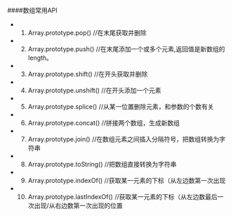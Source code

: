 
####数组常用API

* 1. Array.prototype.pop()  //在末尾获取并删除
* 2. Array.prototype.push()    //在末尾添加一个或多个元素,返回值是新数组的length。
* 3. Array.prototype.shift() //在开头获取并删除
* 4. Array.prototype.unshift() //在开头添加一个元素
* 5. Array.prototype.splice() //从某一位置删除元素，和参数的个数有关
* 6. Array.prototype.concat() //拼接两个数组，生成新数组
* 7. Array.prototype.join()  //在数组元素之间插入分隔符号，把数组转换为字符串
* 8. Array.prototype.toString() //把数组直接转换为字符串
* 9. Array.prototype.indexOf()  //获取某一元素的下标（从左边数第一次出现
* 10. Array.prototype.lastIndexOf() //获取某一元素的下标（从左边数最后一次出现/从右边数第一次出现的位置